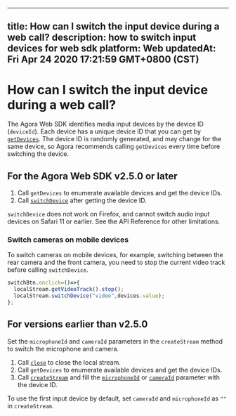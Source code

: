 
---
title: How can I switch the input device during a web call?
description: how to switch input devices for web sdk
platform: Web
updatedAt: Fri Apr 24 2020 17:21:59 GMT+0800 (CST)
---
# How can I switch the input device during a web call?
The Agora Web SDK identifies media input devices by the device ID (`deviceId`). Each device has a unique device ID that you can get by [`getDevices`](https://docs.agora.io/en/Interactive%20Broadcast/API%20Reference/web/globals.html#getdevices). The device ID is randomly generated, and may change for the same device, so Agora recommends calling  `getDevices` every time before switching the device.

## For the Agora Web SDK v2.5.0 or later

1. Call `getDevices` to enumerate available devices and get the device IDs.
2. Call [`switchDevice`](https://docs.agora.io/en/Interactive%20Broadcast/API%20Reference/web/interfaces/agorartc.stream.html#switchdevice) after getting the device ID. 

<div class="alert note"><code>switchDevice</code> does not work on Firefox, and cannot switch audio input devices on Safari 11 or earlier. See the API Reference for other limitations.</div>

### Switch cameras on mobile devices

To switch cameras on mobile devices, for example, switching between the rear camera and the front camera, you need to stop the current video track before calling `switchDevice`.

``` javascript
switchBtn.onclick=()=>{
  localStream.getVideoTrack().stop();
  localStream.switchDevice("video",devices.value);
};
```

## For versions earlier than v2.5.0

Set the `microphoneId` and `cameraId` parameters in the `createStream` method to switch the microphone and camera.

1. Call [`close`](https://docs.agora.io/en/Interactive%20Broadcast/API%20Reference/web/interfaces/agorartc.stream.html#close) to close the local stream.
2. Call `getDevices` to enumerate available devices and get the device IDs.
3. Call [`createStream`](https://docs.agora.io/en/Interactive%20Broadcast/API%20Reference/web/globals.html#createstream) and fill the [`microphoneId`](https://docs.agora.io/en/Interactive%20Broadcast/API%20Reference/web/interfaces/agorartc.streamspec.html#microphoneid) or [`cameraId`](https://docs.agora.io/en/Interactive%20Broadcast/API%20Reference/web/interfaces/agorartc.streamspec.html#cameraid) parameter with the device ID.

To use the first input device by default, set `cameraId` and `microphoneId` as `""` in `createStream`.
